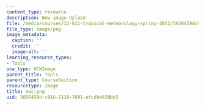 ```yaml
---
content_type: resource
description: New image Upload
file: /media/courses/12-811-tropical-meteorology-spring-2011/3856459dc91621107601efcdbd458bb5_mac.png
file_type: image/png
image_metadata:
  caption: ''
  credit: ''
  image-alt: ''
learning_resource_types:
- Tools
ocw_type: OCWImage
parent_title: Tools
parent_type: CourseSection
resourcetype: Image
title: mac.png
uid: 3856459d-c916-2110-7601-efcdbd458bb5
---
```

